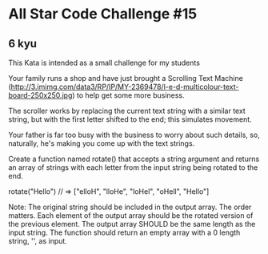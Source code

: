 # All Star Code Challenge #15
## 6 kyu

This Kata is intended as a small challenge for my students

Your family runs a shop and have just brought a Scrolling Text Machine (http://3.imimg.com/data3/RP/IP/MY-2369478/l-e-d-multicolour-text-board-250x250.jpg) to help get some more business.

The scroller works by replacing the current text string with a similar text string, but with the first letter shifted to the end; this simulates movement.

Your father is far too busy with the business to worry about such details, so, naturally, he's making you come up with the text strings.

Create a function named rotate() that accepts a string argument and returns an array of strings with each letter from the input string being rotated to the end.

rotate("Hello") // => ["elloH", "lloHe", "loHel", "oHell", "Hello"]

Note: The original string should be included in the output array. The order matters. Each element of the output array should be the rotated version of the previous element. The output array SHOULD be the same length as the input string. The function should return an empty array with a 0 length string, '', as input.




